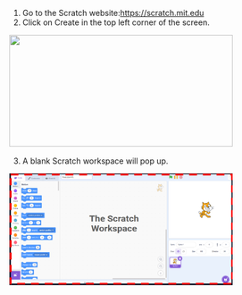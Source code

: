 1. Go to the Scratch website:https://scratch.mit.edu
2. Click on Create in the top left corner of the screen.

<img src= "https://github.com/TAP-GGC/NinjaTurtles/tree/main/Media/scratch main page.png" width="400" height="200">

3. A blank Scratch workspace will pop up.

<img src= "Media/scratch%20workspace.png" width="400" height="200">
